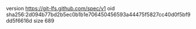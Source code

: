 version https://git-lfs.github.com/spec/v1
oid sha256:2d094b77bd2b5ec0b1b1e706450456593a44475f5827cc40d0f5bf9dd5f6616d
size 689
